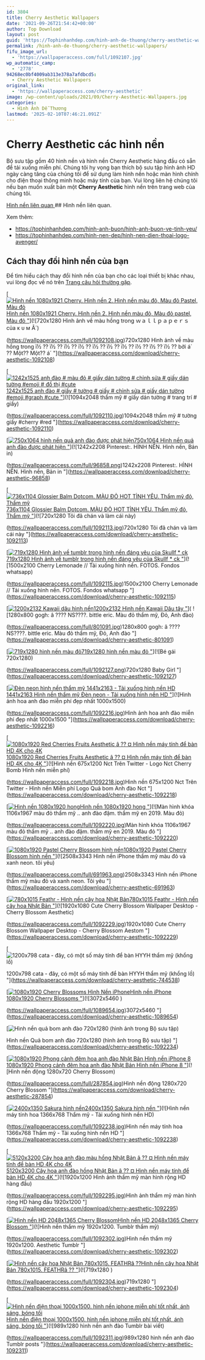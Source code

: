 ```yaml
---
id: 3804
title: Cherry Aesthetic Wallpapers
date: '2021-09-26T21:54:42+00:00'
author: Top Download
layout: post
guid: 'https://Tophinhanhdep.com/hinh-anh-de-thuong/cherry-aesthetic-wallpapers/'
permalink: /hinh-anh-de-thuong/cherry-aesthetic-wallpapers/
fifu_image_url:
  - 'https://wallpaperaccess.com/full/1092107.jpg'
wp_automatic_camp:
  - '2778'
94268ec0bf4009ab313e378a7afdbcd5:
  - Cherry Aesthetic Wallpapers
original_link:
  - 'https://wallpaperaccess.com/cherry-aesthetic'
image: /wp-content/uploads/2021/09/Cherry-Aesthetic-Wallpapers.jpg
categories:
  - Hình Ảnh Dễ Thương
lastmod: '2025-02-10T07:46:21.091Z'
---
```

# Cherry Aesthetic các hình nền

Bộ sưu tập gồm 40 hình nền và hình nền Cherry Aesthetic hàng đầu có sẵn để tải xuống miễn phí. Chúng tôi hy vọng bạn thích bộ sưu tập hình ảnh HD ngày càng tăng của chúng tôi để sử dụng làm hình nền hoặc màn hình chính cho điện thoại thông minh hoặc máy tính của bạn. Vui lòng liên hệ chúng tôi nếu bạn muốn xuất bản một **Cherry Aesthetic** hình nền trên trang web của chúng tôi.

[Hình nền liên quan ](#related) ## Hình nền liên quan.

   
 Xem thêm:

   
- <https://tophinhanhdep.com/hinh-anh-buon/hinh-anh-buon-ve-tinh-yeu/>
- <https://tophinhanhdep.com/hinh-nen-dep/hinh-nen-dien-thoai-logo-avenger/>

## Cách thay đổi hình nền của bạn

Để tìm hiểu cách thay đổi hình nền của bạn cho các loại thiết bị khác nhau, vui lòng đọc về nó trên [Trang câu hỏi thường gặp](https://tophinhanhdep.com/faq/).

  
[[![Hình nền 1080x1921 Cherry.  Hình nền 2. Hình nền màu đỏ, Màu đỏ Pastel, Màu đỏ](https://wallpaperaccess.com/full/1092107.jpg)Hình nền 1080x1921 Cherry. Hình nền 2. Hình nền màu đỏ, Màu đỏ pastel, Màu đỏ "](https://wallpaperaccess.com/download/cherry-aesthetic-1092107)](![720x1280 Hình ảnh về màu hồng trong ｗａｌｌｐａｐｅｒｓ của ᴋ ᴜ ᴍ Ã´)

(https://wallpaperaccess.com/full/1092108.jpg)720x1280 Hình ảnh về màu hồng trong ï½ ?? ï½ ?? ï½ ?? ï½ ?? ï½ ?? ï½ ?? ï½ ?? ï½ ?? ï½ ?? ï½ ?? bởi á´ ?? Một?? Một?? á´ "](https://wallpaperaccess.com/download/cherry-aesthetic-1092108)

[[![1242x1525 anh đào # màu đỏ # giấy dán tường # chỉnh sửa # giấy dán tường #emoji # đồ thị #cute](https://wallpaperaccess.com/full/1092109.jpg)1242x1525 anh đào # giấy # tường # giấy # chỉnh sửa # giấy dán tường #emoji #graph #cute "](https://wallpaperaccess.com/download/cherry-aesthetic-1092109)](![1094x2048 thẩm mỹ # giấy dán tường # trang trí # giấy)

(https://wallpaperaccess.com/full/1092110.jpg)1094x2048 thẩm mỹ # tường giấy #cherry #red "](https://wallpaperaccess.com/download/cherry-aesthetic-1092110)

[[![750x1064 hình nền quả anh đào được phát hiện](https://wallpaperaccess.com/full/1092111.jpg)750x1064 Hình nền quả anh đào được phát hiện "](https://wallpaperaccess.com/download/cherry-aesthetic-1092111)](![1242x2208 Pinterest:.  HÌNH NỀN.  Hình nền, Bản in)

(https://wallpaperaccess.com/full/96858.png)1242x2208 Pinterest:. HÌNH NỀN. Hình nền, Bản in "](https://wallpaperaccess.com/download/cherry-aesthetic-96858)

[[![736x1104 Glossier Balm Dotcom.  MÀU ĐỎ HOT TÌNH YÊU.  Thẩm mỹ đỏ, Thẩm mỹ](https://wallpaperaccess.com/full/1092112.jpg)736x1104 Glossier Balm Dotcom. MÀU ĐỎ HOT TÌNH YÊU. Thẩm mỹ đỏ, Thẩm mỹ "](https://wallpaperaccess.com/download/cherry-aesthetic-1092112)](![720x1280 Tôi đã chán và làm cái này)

(https://wallpaperaccess.com/full/1092113.jpg)720x1280 Tôi đã chán và làm cái này "](https://wallpaperaccess.com/download/cherry-aesthetic-1092113)

[[![719x1280 Hình ảnh về tumblr trong hình nền đáng yêu của Skullf * ck](https://wallpaperaccess.com/full/1092114.jpg)719x1280 Hình ảnh về tumblr trong hình nền đáng yêu của Skullf \* ck "](https://wallpaperaccess.com/download/cherry-aesthetic-1092114)](![1500x2100 Cherry Lemonade // Tải xuống hình nền.  FOTOS.  Fondos whatsapp)

(https://wallpaperaccess.com/full/1092115.jpg)1500x2100 Cherry Lemonade // Tải xuống hình nền. FOTOS. Fondos whatsapp "](https://wallpaperaccess.com/download/cherry-aesthetic-1092115)

[[![1200x2132 Kawaii dâu hình nền](https://wallpaperaccess.com/full/1092116.jpg)1200x2132 Hình nền Kawaii Dâu tây "](https://wallpaperaccess.com/download/cherry-aesthetic-1092116)]( ![1280x800 gogh: â ????  NS????.  bittle eric.  Màu đỏ thẩm mỹ, Đỏ, Anh đào)

(https://wallpaperaccess.com/full/801091.jpg)1280x800 gogh: â ???? NS????. bittle eric. Màu đỏ thẩm mỹ, Đỏ, Anh đào "](https://wallpaperaccess.com/download/cherry-aesthetic-801091)

[[![719x1280 hình nền màu đỏ](https://wallpaperaccess.com/full/1092123.jpg)719x1280 hình nền màu đỏ "](https://wallpaperaccess.com/download/cherry-aesthetic-1092123)](![Bé gái 720x1280)

(https://wallpaperaccess.com/full/1092127.png)720x1280 Baby Girl "](https://wallpaperaccess.com/download/cherry-aesthetic-1092127)

[[![Đèn neon hình nền thẩm mỹ 1441x2163 - Tải xuống hình nền HD](https://wallpaperaccess.com/full/1092130.jpg)1441x2163 Hình nền thẩm mỹ Đèn neon - Tải xuống hình nền HD "](https://wallpaperaccess.com/download/cherry-aesthetic-1092130)](![Hình ảnh hoa anh đào miễn phí đẹp nhất 1000x1500)

(https://wallpaperaccess.com/full/1092216.jpg)Hình ảnh hoa anh đào miễn phí đẹp nhất 1000x1500 "](https://wallpaperaccess.com/download/cherry-aesthetic-1092216)

[[![1080x1920 Red Cherries Fruits Aesthetic â ?? ¤ Hình nền máy tính để bàn HD 4K cho 4K](https://wallpaperaccess.com/full/1092217.jpg)1080x1920 Red Cherries Fruits Aesthetic â ?? ¤ Hình nền máy tính để bàn HD 4K cho 4K "](https://wallpaperaccess.com/download/cherry-aesthetic-1092217)](![Hình nền 675x1200 Nct Trên Twitter - Logo Nct Cherry Bomb Hình nền miễn phí)

(https://wallpaperaccess.com/full/1092218.jpg)Hình nền 675x1200 Nct Trên Twitter - Hình nền Miễn phí Logo Quả bom Anh đào Nct "](https://wallpaperaccess.com/download/cherry-aesthetic-1092218)

[[![Hình nền 1080x1920 hong](https://wallpaperaccess.com/full/1092219.jpg)Hình nền 1080x1920 hong "](https://wallpaperaccess.com/download/cherry-aesthetic-1092219)](![Màn hình khóa 1106x1967 màu đỏ thẩm mỹ .. anh đào đậm.  thẩm mỹ en 2019. Màu đỏ)

(https://wallpaperaccess.com/full/1092220.jpg)Màn hình khóa 1106x1967 màu đỏ thẩm mỹ .. anh đào đậm. thẩm mỹ en 2019. Màu đỏ "](https://wallpaperaccess.com/download/cherry-aesthetic-1092220)

[[![1080x1920 Pastel Cherry Blossom hình nền](https://wallpaperaccess.com/full/1092223.jpg)1080x1920 Pastel Cherry Blossom hình nền "](https://wallpaperaccess.com/download/cherry-aesthetic-1092223)](![2508x3343 Hình nền iPhone thẩm mỹ màu đỏ và xanh neon.  tôi yêu)

(https://wallpaperaccess.com/full/691963.png)2508x3343 Hình nền iPhone thẩm mỹ màu đỏ và xanh neon. Tôi yêu "](https://wallpaperaccess.com/download/cherry-aesthetic-691963)

[[![780x1015 Feathr - Hình nền cây hoa Nhật Bản](https://wallpaperaccess.com/full/1092225.jpg)780x1015 Feathr - Hình nền cây hoa Nhật Bản "](https://wallpaperaccess.com/download/cherry-aesthetic-1092225)](![1920x1080 Cute Cherry Blossom Wallpaper Desktop - Cherry Blossom Aesthetic)

(https://wallpaperaccess.com/full/1092229.jpg)1920x1080 Cute Cherry Blossom Wallpaper Desktop - Cherry Blossom Aestom "](https://wallpaperaccess.com/download/cherry-aesthetic-1092229)

[![1200x798 cata - đây, có một số máy tính để bàn HYYH thẩm mỹ (khổng lồ)](https://wallpaperaccess.com/full/744538.jpg)

1200x798 cata - đây, có một số máy tính để bàn HYYH thẩm mỹ (khổng lồ) "](https://wallpaperaccess.com/download/cherry-aesthetic-744538)

[[![1080x1920 Cherry Blossoms Hình Nền iPhone](https://wallpaperaccess.com/full/1092232.jpg)Hình nền iPhone 1080x1920 Cherry Blossoms "](https://wallpaperaccess.com/download/cherry-aesthetic-1092232)](![3072x5460 )

(https://wallpaperaccess.com/full/1089654.jpg)3072x5460 "](https://wallpaperaccess.com/download/cherry-aesthetic-1089654)

[![Hình nền quả bom anh đào 720x1280 (hình ảnh trong Bộ sưu tập)](https://wallpaperaccess.com/full/1092234.jpg)

Hình nền Quả bom anh đào 720x1280 (hình ảnh trong Bộ sưu tập) "](https://wallpaperaccess.com/download/cherry-aesthetic-1092234)

[[![1080x1920 Phong cảnh đêm hoa anh đào Nhật Bản Hình nền iPhone 8](https://wallpaperaccess.com/full/1092235.jpg)1080x1920 Phong cảnh đêm hoa anh đào Nhật Bản Hình nền iPhone 8 "](https://wallpaperaccess.com/download/cherry-aesthetic-1092235)](![Hình nền động 1280x720 Cherry Blossom)

(https://wallpaperaccess.com/full/287854.jpg)Hình nền động 1280x720 Cherry Blossom "](https://wallpaperaccess.com/download/cherry-aesthetic-287854)

[[![2400x1350 Sakura hình nền](https://wallpaperaccess.com/full/1092237.jpg)2400x1350 Sakura hình nền "](https://wallpaperaccess.com/download/cherry-aesthetic-1092237)](![Hình nền máy tính hoa 1366x768 Thẩm mỹ - Tải xuống hình nền HD)

(https://wallpaperaccess.com/full/1092238.jpg)Hình nền máy tính hoa 1366x768 Thẩm mỹ - Tải xuống hình nền HD "](https://wallpaperaccess.com/download/cherry-aesthetic-1092238)

[[![5120x3200 Cây hoa anh đào màu hồng Nhật Bản â ?? ¤ Hình nền máy tính để bàn HD 4K cho 4K](https://wallpaperaccess.com/full/771.jpg)5120x3200 Cây hoa anh đào hồng Nhật Bản â ?? ¤ Hình nền máy tính để bàn HD 4K cho 4K "](https://wallpaperaccess.com/download/cherry-aesthetic-771)](![1920x1200 Hình ảnh thẩm mỹ màn hình rộng HD hàng đầu)

(https://wallpaperaccess.com/full/1092295.jpg)Hình ảnh thẩm mỹ màn hình rộng HD hàng đầu 1920x1200 "](https://wallpaperaccess.com/download/cherry-aesthetic-1092295)

[[![Hình nền HD 2048x1365 Cherry Blossom](https://wallpaperaccess.com/full/1092296.jpg)Hình nền HD 2048x1365 Cherry Blossom "](https://wallpaperaccess.com/download/cherry-aesthetic-1092296)](![Hình nền thẩm mỹ 1920x1200.  Tumblr thẩm mỹ)

(https://wallpaperaccess.com/full/1092302.jpg)Hình nền thẩm mỹ 1920x1200. Aesthetic Tumblr "](https://wallpaperaccess.com/download/cherry-aesthetic-1092302)

[[![Hình nền cây hoa Nhật Bản 780x1015.  FEATHRâ ??](https://wallpaperaccess.com/full/1092303.jpg)Hình nền cây hoa Nhật Bản 780x1015. FEATHRâ ?? "](https://wallpaperaccess.com/download/cherry-aesthetic-1092303)](![719x1280 )

(https://wallpaperaccess.com/full/1092304.jpg)719x1280 "](https://wallpaperaccess.com/download/cherry-aesthetic-1092304)

[[![Hình nền điện thoại 1000x1500.  hình nền iphone miễn phí tốt nhất, ánh sáng, bóng tối](https://wallpaperaccess.com/full/1092305.jpg)Hình nền điện thoại 1000x1500. hình nền iphone miễn phí tốt nhất, ánh sáng, bóng tối "](https://wallpaperaccess.com/download/cherry-aesthetic-1092305)](![989x1280 hình nền anh đào Tumblr bài viết)

(https://wallpaperaccess.com/full/1092311.jpg)989x1280 hình nền anh đào Tumblr posts "](https://wallpaperaccess.com/download/cherry-aesthetic-1092311)
